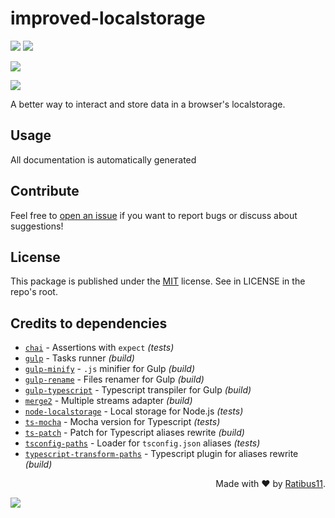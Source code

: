 # improved-localstorage

![](https://img.shields.io/npm/v/improved-localstorage?label=last%20release&style=flat-square)
![](https://img.shields.io/github/release-date/Ratibus11/improved-localstorage?label=date&style=flat-square)

![](https://img.shields.io/librariesio/dependents/npm/improved-localstorage?style=flat-square)

![](https://img.shields.io/github/last-commit/Ratibus11/improved-localstorage?style=flat-square)

A better way to interact and store data in a browser's localstorage.

## Usage

All documentation is automatically generated

## Contribute

Feel free to [open an issue](https://github.com/Ratibus11/improved-localstorage/issues/new) if you want to report bugs or discuss about suggestions!

## License

This package is published under the [MIT](https://choosealicense.com/licenses/mit/) license.
See in LICENSE in the repo's root.

## Credits to dependencies

-   [`chai`](https://www.npmjs.com/package/chai) - Assertions with `expect` _(tests)_
-   [`gulp`](https://www.npmjs.com/package/gulp) - Tasks runner _(build)_
-   [`gulp-minify`](https://www.npmjs.com/package/gulp-minify) - `.js` minifier for Gulp _(build)_
-   [`gulp-rename`](https://www.npmjs.com/package/gulp-rename) - Files renamer for Gulp _(build)_
-   [`gulp-typescript`](https://www.npmjs.com/package/gulp-typescript) - Typescript transpiler for Gulp _(build)_
-   [`merge2`](https://www.npmjs.com/package/merge2) - Multiple streams adapter _(build)_
-   [`node-localstorage`](https://www.npmjs.com/package/node-localstorage) - Local storage for Node.js _(tests)_
-   [`ts-mocha`](https://www.npmjs.com/package/ts-mocha) - Mocha version for Typescript _(tests)_
-   [`ts-patch`](https://www.npmjs.com/package/ts-patch) - Patch for Typescript aliases rewrite _(build)_
-   [`tsconfig-paths`](https://www.npmjs.com/package/tsconfig-paths) - Loader for `tsconfig.json` aliases _(tests)_
-   [`typescript-transform-paths`](https://www.npmjs.com/package/typescript-transform-paths) - Typescript plugin for aliases rewrite _(build)_

<div align="right">Made with &#10084; by <a href="https://github.com/Ratibus11">Ratibus11</a>.</div>

![](https://img.shields.io/github/stars/ratibus11/improved-localstorage?style=social)
